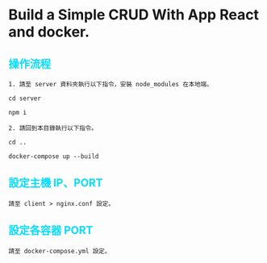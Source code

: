 # Build a Simple CRUD With App React and docker.
## <font color="#04dcff">操作流程</font>
`1. 請至 server 資料夾執行以下指令，安裝 node_modules 在本地端。`
```
cd server
```
```
npm i
```
`2. 請回到本目錄執行以下指令。`
```
cd ..
```
```
docker-compose up --build
```

## <font color="#04dcff">設定主機 IP、PORT</font>
`請至 client > nginx.conf 設定。`

## <font color="#04dcff">設定各容器 PORT</font>
`請至 docker-compose.yml 設定。`
